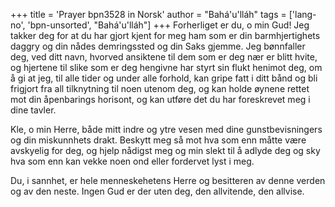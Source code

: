+++
title = 'Prayer bpn3528 in Norsk'
author = "Bahá'u'lláh"
tags = ['lang-no', 'bpn-unsorted', "Bahá'u'lláh"]
+++
Forherliget er du, o min Gud! Jeg takker deg for at du har gjort kjent for meg ham som er din barmhjertighets daggry og din nådes demringssted og din Saks gjemme. Jeg bønnfaller deg, ved ditt navn, hvorved ansiktene til dem som er deg nær er blitt hvite, og hjertene til slike som er deg hengivne har styrt sin flukt henimot deg, om å gi at jeg, til alle tider og under alle forhold, kan gripe fatt i ditt bånd og bli frigjort fra all tilknytning til noen utenom deg, og kan holde øynene rettet mot din åpenbarings horisont, og kan utføre det du har foreskrevet meg i dine tavler.
 
Kle, o min Herre, både mitt indre og ytre vesen med dine gunstbevisningers og din miskunnhets drakt. Beskytt meg så mot hva som enn måtte være avskyelig for deg, og hjelp nådigst meg og min slekt til å adlyde deg og sky hva som enn kan vekke noen ond eller fordervet lyst i meg.
 
Du, i sannhet, er hele menneskehetens Herre og besitteren av denne verden og av den neste. Ingen Gud er der uten deg, den allvitende, den allvise.
